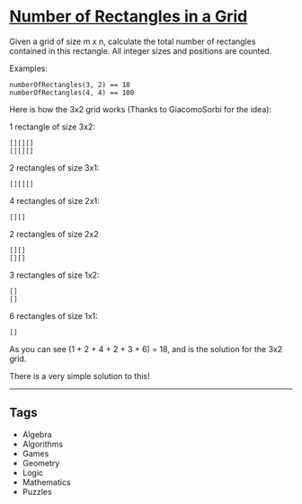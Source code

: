 # [Number of Rectangles in a Grid](https://www.codewars.com/kata/556cebcf7c58da564a000045)

Given a grid of size m x n, calculate the total number of rectangles contained in this rectangle. All integer sizes and positions are counted.

Examples:

```
numberOfRectangles(3, 2) == 18
numberOfRectangles(4, 4) == 100
```

Here is how the 3x2 grid works (Thanks to GiacomoSorbi for the idea):

1 rectangle of size 3x2:

```
[][][]
[][][]
```

2 rectangles of size 3x1:

```
[][][]
```

4 rectangles of size 2x1:

```
[][]
```

2 rectangles of size 2x2

```
[][]
[][]
```

3 rectangles of size 1x2:

```
[]
[]
```

6 rectangles of size 1x1:

```
[]
```

As you can see (1 + 2 + 4 + 2 + 3 + 6) = 18, and is the solution for the 3x2 grid.

There is a very simple solution to this!

---

## Tags

- Algebra
- Algorithms
- Games
- Geometry
- Logic
- Mathematics
- Puzzles
